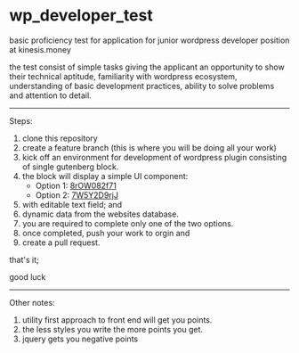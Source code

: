 # wp_developer_test

basic proficiency test for application for junior wordpress developer position at kinesis.money

the test consist of simple tasks giving the applicant an opportunity to show their technical aptitude, familiarity with wordpress ecosystem, understanding of basic development practices, ability to solve problems and attention to detail.

---

Steps:

1. clone this repository
2. create a feature branch (this is where you will be doing all your work)
3. kick off an environment for development of wordpress plugin consisting of single gutenberg block.
4. the block will display a simple UI component:
    - Option 1: [8rOW082f71](https://play.tailwindcss.com/8rOW082f71)
    - Option 2: [7W5Y2D9rjJ](https://play.tailwindcss.com/7W5Y2D9rjJ)
5. with editable text field; and
5. dynamic data from the websites database.
5. you are required to complete only one of the two options.
6. once completed, push your work to orgin and
7. create a pull request.

that's it;

good luck




---

Other notes:

1. utility first approach to front end will get you points.
2. the less styles you write the more points you get.
3. jquery gets you negative points
